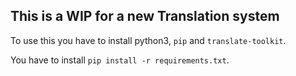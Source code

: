 ## This is a WIP for a new Translation system

To use this you have to install python3, `pip` and `translate-toolkit`.

You have to install `pip install -r requirements.txt`.

